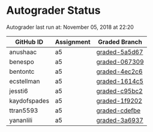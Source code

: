 # Autograder Status
Autograder last run at: November 05, 2018 at 22:20

| GitHub ID | Assignment | Graded Branch |
|-----------|------------|---------------|
| anushaac | a5 | [graded-5a5d67](https://github.com/Fall2018COMP401-001/a5-anushaac/tree/graded-5a5d67) | 
| benespo | a5 | [graded-067309](https://github.com/Fall2018COMP401-001/a5-benespo/tree/graded-067309) | 
| bentontc | a5 | [graded-4ec2c6](https://github.com/Fall2018COMP401-001/a5-bentontc/tree/graded-4ec2c6) | 
| ecstellman | a5 | [graded-1614c5](https://github.com/Fall2018COMP401-001/a5-ecstellman/tree/graded-1614c5) | 
| jessti6 | a5 | [graded-c95bc2](https://github.com/Fall2018COMP401-001/a5-jessti6/tree/graded-c95bc2) | 
| kaydofspades | a5 | [graded-1f9202](https://github.com/Fall2018COMP401-001/a5-kaydofspades/tree/graded-1f9202) | 
| ttran5593 | a5 | [graded-cdefbe](https://github.com/Fall2018COMP401-001/a5-ttran5593/tree/graded-cdefbe) | 
| yananlili | a5 | [graded-3a6937](https://github.com/Fall2018COMP401-001/a5-yananlili/tree/graded-3a6937) | 
